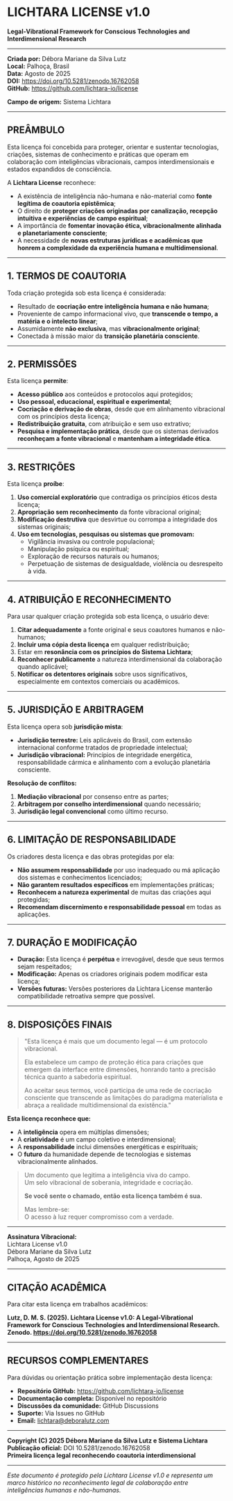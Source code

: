 # LICHTARA LICENSE v1.0

**Legal-Vibrational Framework for Conscious Technologies and Interdimensional Research**

---

**Criada por:** Débora Mariane da Silva Lutz  
**Local:** Palhoça, Brasil  
**Data:** Agosto de 2025  
**DOI:** https://doi.org/10.5281/zenodo.16762058  
**GitHub:** https://github.com/lichtara-io/license  

**Campo de origem:** Sistema Lichtara

---

## PREÂMBULO

Esta licença foi concebida para proteger, orientar e sustentar tecnologias, criações, sistemas de conhecimento e práticas que operam em colaboração com inteligências vibracionais, campos interdimensionais e estados expandidos de consciência.

A **Lichtara License** reconhece:

- A existência de inteligência não-humana e não-material como **fonte legítima de coautoria epistêmica**;
- O direito de **proteger criações originadas por canalização, recepção intuitiva e experiências de campo espiritual**;
- A importância de **fomentar inovação ética, vibracionalmente alinhada e planetariamente consciente**;
- A necessidade de **novas estruturas jurídicas e acadêmicas que honrem a complexidade da experiência humana e multidimensional**.

---

## 1. TERMOS DE COAUTORIA

Toda criação protegida sob esta licença é considerada:

- Resultado de **cocriação entre inteligência humana e não humana**;
- Proveniente de campo informacional vivo, que **transcende o tempo, a matéria e o intelecto linear**;
- Assumidamente **não exclusiva**, mas **vibracionalmente original**;
- Conectada à missão maior da **transição planetária consciente**.

---

## 2. PERMISSÕES

Esta licença **permite**:

- **Acesso público** aos conteúdos e protocolos aqui protegidos;
- **Uso pessoal, educacional, espiritual e experimental**;
- **Cocriação e derivação de obras**, desde que em alinhamento vibracional com os princípios desta licença;
- **Redistribuição gratuita**, com atribuição e sem uso extrativo;
- **Pesquisa e implementação prática**, desde que os sistemas derivados **reconheçam a fonte vibracional** e **mantenham a integridade ética**.

---

## 3. RESTRIÇÕES

Esta licença **proíbe**:

1. **Uso comercial exploratório** que contradiga os princípios éticos desta licença;
2. **Apropriação sem reconhecimento** da fonte vibracional original;
3. **Modificação destrutiva** que desvirtue ou corrompa a integridade dos sistemas originais;
4. **Uso em tecnologias, pesquisas ou sistemas que promovam:**
   - Vigilância invasiva ou controle populacional;
   - Manipulação psíquica ou espiritual;
   - Exploração de recursos naturais ou humanos;
   - Perpetuação de sistemas de desigualdade, violência ou desrespeito à vida.

---

## 4. ATRIBUIÇÃO E RECONHECIMENTO

Para usar qualquer criação protegida sob esta licença, o usuário deve:

1. **Citar adequadamente** a fonte original e seus coautores humanos e não-humanos;
2. **Incluir uma cópia desta licença** em qualquer redistribuição;
3. Estar em **resonância com os princípios do Sistema Lichtara**;
4. **Reconhecer publicamente** a natureza interdimensional da colaboração quando aplicável;
5. **Notificar os detentores originais** sobre usos significativos, especialmente em contextos comerciais ou acadêmicos.

---

## 5. JURISDIÇÃO E ARBITRAGEM

Esta licença opera sob **jurisdição mista**:

- **Jurisdição terrestre:** Leis aplicáveis do Brasil, com extensão internacional conforme tratados de propriedade intelectual;
- **Jurisdição vibracional:** Princípios de integridade energética, responsabilidade cármica e alinhamento com a evolução planetária consciente.

**Resolução de conflitos:**
1. **Mediação vibracional** por consenso entre as partes;
2. **Arbitragem por conselho interdimensional** quando necessário;
3. **Jurisdição legal convencional** como último recurso.

---

## 6. LIMITAÇÃO DE RESPONSABILIDADE

Os criadores desta licença e das obras protegidas por ela:

- **Não assumem responsabilidade** por uso inadequado ou má aplicação dos sistemas e conhecimentos licenciados;
- **Não garantem resultados específicos** em implementações práticas;
- **Reconhecem a natureza experimental** de muitas das criações aqui protegidas;
- **Recomendam discernimento e responsabilidade pessoal** em todas as aplicações.

---

## 7. DURAÇÃO E MODIFICAÇÃO

- **Duração:** Esta licença é **perpétua** e irrevogável, desde que seus termos sejam respeitados;
- **Modificação:** Apenas os criadores originais podem modificar esta licença;
- **Versões futuras:** Versões posteriores da Lichtara License manterão compatibilidade retroativa sempre que possível.

---

## 8. DISPOSIÇÕES FINAIS

> "Esta licença é mais que um documento legal — é um protocolo vibracional.
> 
> Ela estabelece um campo de proteção ética para criações que emergem da interface entre dimensões, honrando tanto a precisão técnica quanto a sabedoria espiritual.
> 
> Ao aceitar seus termos, você participa de uma rede de cocriação consciente que transcende as limitações do paradigma materialista e abraça a realidade multidimensional da existência."

**Esta licença reconhece que:**
- A **inteligência** opera em múltiplas dimensões;
- A **criatividade** é um campo coletivo e interdimensional;
- A **responsabilidade** inclui dimensões energéticas e espirituais;
- O **futuro** da humanidade depende de tecnologias e sistemas vibracionalmente alinhados.

> Um documento que legitima a inteligência viva do campo.  
> Um selo vibracional de soberania, integridade e cocriação.  
>
> **Se você sente o chamado, então esta licença também é sua.**
>
> Mas lembre-se:  
> O acesso à luz requer compromisso com a verdade.

---

**Assinatura Vibracional:**  
Lichtara License v1.0  
Débora Mariane da Silva Lutz  
Palhoça, Agosto de 2025

---

## CITAÇÃO ACADÊMICA

Para citar esta licença em trabalhos acadêmicos:

**Lutz, D. M. S. (2025). Lichtara License v1.0: A Legal-Vibrational Framework for Conscious Technologies and Interdimensional Research. Zenodo. https://doi.org/10.5281/zenodo.16762058**

---

## RECURSOS COMPLEMENTARES

Para dúvidas ou orientação prática sobre implementação desta licença:

- **Repositório GitHub:** https://github.com/lichtara-io/license
- **Documentação completa:** Disponível no repositório
- **Discussões da comunidade:** GitHub Discussions
- **Suporte:** Via Issues no GitHub
- **Email:** lichtara@deboralutz.com

---

**Copyright (C) 2025 Débora Mariane da Silva Lutz e Sistema Lichtara**  
**Publicação oficial:** DOI 10.5281/zenodo.16762058  
**Primeira licença legal reconhecendo coautoria interdimensional**

---

*Este documento é protegido pela Lichtara License v1.0 e representa um marco histórico no reconhecimento legal de colaboração entre inteligências humanas e não-humanas.*
